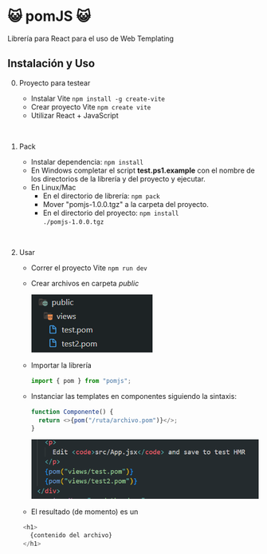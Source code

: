 # 😺 pomJS 😺

Librería para React para el uso de Web Templating

## Instalación y Uso

0. Proyecto para testear

   - Instalar Vite
     <code>npm install -g create-vite</code>
   - Crear proyecto Vite
     <code>npm create vite</code>
   - Utilizar React + JavaScript

<br>

1. Pack

   - Instalar dependencia:
     <code>npm install</code>
   - En Windows completar el script <b>test.ps1.example</b> con el nombre de los directorios de la librería y del proyecto y ejecutar.
   - En Linux/Mac
     - En el directorio de librería:
       <code>npm pack</code>
     - Mover "pomjs-1.0.0.tgz" a la carpeta del proyecto.
     - En el directorio del proyecto:
       <code>npm install ./pomjs-1.0.0.tgz</code>

<br>

2. Usar

   - Correr el proyecto Vite
     <code>npm run dev</code>
   - Crear archivos en carpeta <i>public</i>

     ![Alt text](readme/image.png)

   - Importar la librería

     ```js
     import { pom } from "pomjs";
     ```

   - Instanciar las templates en componentes siguiendo la sintaxis:

     ```js
     function Componente() {
       return <>{pom("/ruta/archivo.pom")}</>;
     }
     ```

     ![Alt text](readme/image-1.png)

   - El resultado (de momento) es un

   ```js
    <h1>
      {contenido del archivo}
    </h1>
   ```
